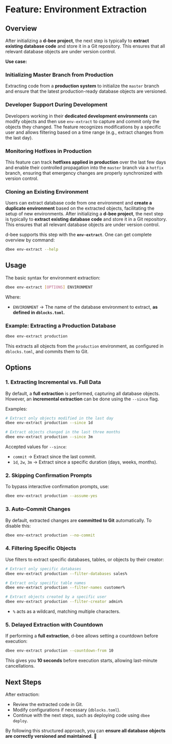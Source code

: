 # Feature: Environment Extraction

## Overview
After initializing a **d-bee project**, the next step is typically to **extract existing database code** and store it in a Git repository. This ensures that all relevant database objects are under version control.

**Use case:**
### **Initializing Master Branch from Production**
Extracting code from a **production system** to initialize the `master` branch and ensure that the latest production-ready database objects are versioned.

### **Developer Support During Development**
Developers working in their **dedicated development environments** can modify objects and then use `env-extract` to capture and commit only the objects they changed. The feature recognizes modifications by a specific user and allows filtering based on a time range (e.g., extract changes from the last day).

### **Monitoring Hotfixes in Production**
This feature can track **hotfixes applied in production** over the last few days and enable their controlled propagation into the `master` branch via a `hotfix` branch, ensuring that emergency changes are properly synchronized with version control.

### **Cloning an Existing Environment**
Users can extract database code from one environment and **create a duplicate environment** based on the extracted objects, facilitating the setup of new environments.
After initializing a **d-bee project**, the next step is typically to **extract existing database code** and store it in a Git repository. This ensures that all relevant database objects are under version control.

d-bee supports this step with the **`env-extract`**. One can get complete overview by command:
```bash
dbee env-extract --help
```

## Usage
The basic syntax for environment extraction:
```bash
dbee env-extract [OPTIONS] ENVIRONMENT
```

Where:
- `ENVIRONMENT` → The name of the database environment to extract, **as defined in `dblocks.toml`**.

### Example: Extracting a Production Database
```bash
dbee env-extract production
```

This extracts all objects from the `production` environment, as configured in `dblocks.toml`, and commits them to Git.

## Options
### **1. Extracting Incremental vs. Full Data**
By default, a **full extraction** is performed, capturing all database objects. However, an **incremental extraction** can be done using the `--since` flag.

Examples:
```bash
# Extract only objects modified in the last day
dbee env-extract production --since 1d

# Extract objects changed in the last three months
dbee env-extract production --since 3m
```

Accepted values for `--since`:
- `commit` → Extract since the last commit.
- `1d`, `2w`, `3m` → Extract since a specific duration (days, weeks, months).

### **2. Skipping Confirmation Prompts**
To bypass interactive confirmation prompts, use:
```bash
dbee env-extract production --assume-yes
```

### **3. Auto-Commit Changes**
By default, extracted changes are **committed to Git** automatically. To disable this:
```bash
dbee env-extract production --no-commit
```

### **4. Filtering Specific Objects**
Use filters to extract specific databases, tables, or objects by their creator:
```bash
# Extract only specific databases
dbee env-extract production --filter-databases sales%

# Extract only specific table names
dbee env-extract production --filter-names customer%

# Extract objects created by a specific user
dbee env-extract production --filter-creator admin%
```
- `%` acts as a wildcard, matching multiple characters.

### **5. Delayed Extraction with Countdown**
If performing a **full extraction**, d-bee allows setting a countdown before execution:
```bash
dbee env-extract production --countdown-from 10
```
This gives you **10 seconds** before execution starts, allowing last-minute cancellations.

## Next Steps
After extraction:
- Review the extracted code in Git.
- Modify configurations if necessary (`dblocks.toml`).
- Continue with the next steps, such as deploying code using `dbee deploy`.

By following this structured approach, you can **ensure all database objects are correctly versioned and maintained**. 🚀
